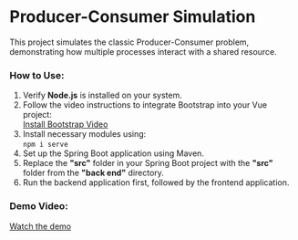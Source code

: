# Producer-Consumer Simulation

This project simulates the classic Producer-Consumer problem, demonstrating how multiple processes interact with a shared resource.

### How to Use:
1. Verify **Node.js** is installed on your system.
2. Follow the video instructions to integrate Bootstrap into your Vue project:  
   [Install Bootstrap Video](https://youtu.be/oZ9zlS5V5WU?si=InTS7mkzr9HYSqLQ)
3. Install necessary modules using:  
   `npm i serve`
4. Set up the Spring Boot application using Maven.
5. Replace the **"src"** folder in your Spring Boot project with the **"src"** folder from the **"back end"** directory.
6. Run the backend application first, followed by the frontend application.

### Demo Video:
[Watch the demo](https://drive.google.com/file/d/1epcko_llSkC5qO4mziwNRHBVXdKPDuMV/view?usp=sharing)
